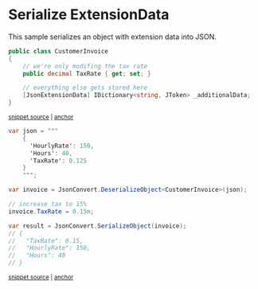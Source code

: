 # Serialize ExtensionData

This sample serializes an object with extension data into JSON.

<!-- snippet: SerializeExtensionDataTypes -->
<a id='snippet-serializeextensiondatatypes'></a>
```cs
public class CustomerInvoice
{
    // we're only modifing the tax rate
    public decimal TaxRate { get; set; }

    // everything else gets stored here
    [JsonExtensionData] IDictionary<string, JToken> _additionalData;
}
```
<sup><a href='/src/Tests/Documentation/Samples/Serializer/SerializeExtensionData.cs#L9-L20' title='Snippet source file'>snippet source</a> | <a href='#snippet-serializeextensiondatatypes' title='Start of snippet'>anchor</a></sup>
<!-- endSnippet -->

<!-- snippet: SerializeExtensionDataUsage -->
<a id='snippet-serializeextensiondatausage'></a>
```cs
var json = """
    {
      'HourlyRate': 150,
      'Hours': 40,
      'TaxRate': 0.125
    }
    """;

var invoice = JsonConvert.DeserializeObject<CustomerInvoice>(json);

// increase tax to 15%
invoice.TaxRate = 0.15m;

var result = JsonConvert.SerializeObject(invoice);
// {
//   "TaxRate": 0.15,
//   "HourlyRate": 150,
//   "Hours": 40
// }
```
<sup><a href='/src/Tests/Documentation/Samples/Serializer/SerializeExtensionData.cs#L27-L49' title='Snippet source file'>snippet source</a> | <a href='#snippet-serializeextensiondatausage' title='Start of snippet'>anchor</a></sup>
<!-- endSnippet -->
